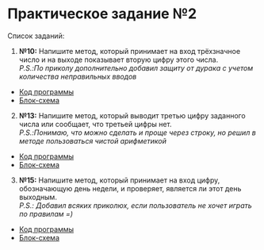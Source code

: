 # Практическое задание №2

Список заданий:

1. **№10:**  Напишите метод, который принимает на вход трёхзначное число
и на выходе показывает вторую цифру этого числа.  
*P.S.:По приколу дополнительно добавил защиту от дурака с учетом количества неправильных вводов*  
* [Код программы](Task10/Program.cs)  
* [Блок-схема](Task10/Task10.drawio.png)

2. **№13:** Напишите метод, который выводит третью цифру заданного
числа или сообщает, что третьей цифры нет.  
*P.S.:Понимаю, что можно сделать и проще через строку, но решил в методе
пользоваться чистой арифметикой*  
* [Код программы](Task13/Program.cs)  
* [Блок-схема](Task13/Task13.drawio.png)  

3. **№15:** Напишите метод, который принимает на вход цифру,
обозначающую день недели, и проверяет, является ли этот день выходным.  
*P.S.: Добавил всяких приколюх, если пользователь не хочет играть по правилам =)*  
* [Код программы](Task15/Program.cs)  
* [Блок-схема](Task15/Task15.drawio.png)


